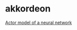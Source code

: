 # akkordeon

[Actor model of a neural network](https://docs.google.com/document/d/1LJ73z6juwih9eXxNhsTT8fGBvQKbhqiMUAqxLcgeqqI)

